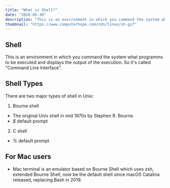 ```yaml
---
title: "What is Shell?"
date: "2020-05-30"
description: "This is an environment in which you command the system what programms to be executed and displays the output of the execution. So it's called "Command Line Interface"."
thumbnail: "https://www.computerhope.com/cdn/linux/sh.gif"
---
```


## Shell

This is an environment in which you command the system what programms to be executed and displays the output of the execution. So it's called "Command Line Interface".

## Shell Types

There are two major types of shell in Unix:

1. Bourne shell

- The original Unix shell in mid 1970s by Stephen R. Bourne.
- _\$_ default prompt

2. C shell

- _%_ default prompt

## For Mac users

- Mac terminal is an emulator based on Bourne Shell which uses zsh, extended Bourne Shell, now be the default shell since macOS Catalina released, replacing Bash in 2019.

